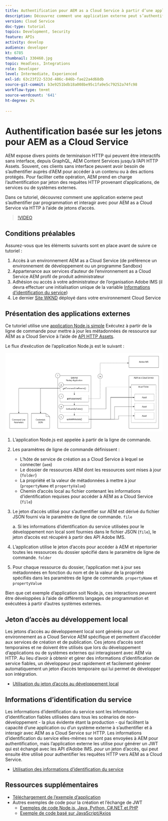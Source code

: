 ```yaml
---
title: Authentification pour AEM as a Cloud Service à partir d’une application externe
description: Découvrez comment une application externe peut s’authentifier et interagir par programmation avec AEM as a Cloud Service sur HTTP à l’aide de jetons d’accès au développement local et d’informations d’identification du service.
version: Cloud Service
doc-type: tutorial
topics: Development, Security
feature: APIs
activity: develop
audience: developer
kt: 6785
thumbnail: 330460.jpg
topic: Headless, Integrations
role: Developer
level: Intermediate, Experienced
exl-id: 63c23f22-533d-486c-846b-fae22a4d68db
source-git-commit: b3e9251bdb18a008be95c1fa9e5c79252a74fc98
workflow-type: tm+mt
source-wordcount: '641'
ht-degree: 2%

---
```


# Authentification basée sur les jetons pour AEM as a Cloud Service

AEM expose divers points de terminaison HTTP qui peuvent être interactifs sans interface, depuis GraphQL, AEM Content Services jusqu’à l’API HTTP Assets. Souvent, ces clients sans interface peuvent avoir besoin de s’authentifier auprès d’AEM pour accéder à un contenu ou à des actions protégés. Pour faciliter cette opération, AEM prend en charge l’authentification par jeton des requêtes HTTP provenant d’applications, de services ou de systèmes externes.

Dans ce tutoriel, découvrez comment une application externe peut s’authentifier par programmation et interagir avec pour AEM as a Cloud Service via HTTP à l’aide de jetons d’accès.

>[!VIDEO](https://video.tv.adobe.com/v/330460?quality=12&learn=on)

## Conditions préalables

Assurez-vous que les éléments suivants sont en place avant de suivre ce tutoriel :

1. Accès à un environnement AEM as a Cloud Service (de préférence un environnement de développement ou un programme Sandbox)
1. Appartenance aux services d’auteur de l’environnement as a Cloud Service AEM profil de produit administrateur
1. Adhésion ou accès à votre administrateur de l’organisation Adobe IMS (il devra effectuer une initialisation unique de la variable [Informations d’identification du service](./service-credentials.md))
1. Le dernier [Site WKND](https://github.com/adobe/aem-guides-wknd) déployé dans votre environnement Cloud Service

## Présentation des applications externes

Ce tutoriel utilise une [application Node.js simple](./assets/aem-guides_token-authentication-external-application.zip) Exécutez à partir de la ligne de commande pour mettre à jour les métadonnées de ressource sur AEM as a Cloud Service à l’aide de [API HTTP Assets](https://experienceleague.adobe.com/docs/experience-manager-cloud-service/assets/admin/mac-api-assets.html?lang=fr).

Le flux d’exécution de l’application Node.js est le suivant :

![Application externe](./assets/overview/external-application.png)

1. L’application Node.js est appelée à partir de la ligne de commande.
1. Les paramètres de ligne de commande définissent :
   + L’hôte de service de création as a Cloud Service à lequel se connecter (`aem`)
   + Le dossier de ressources AEM dont les ressources sont mises à jour (`folder`)
   + La propriété et la valeur de métadonnées à mettre à jour (`propertyName` et `propertyValue`)
   + Chemin d’accès local au fichier contenant les informations d’identification requises pour accéder à AEM as a Cloud Service (`file`)
1. Le jeton d’accès utilisé pour s’authentifier sur AEM est dérivé du fichier JSON fourni via le paramètre de ligne de commande. `file`

   a. Si les informations d’identification du service utilisées pour le développement non local sont fournies dans le fichier JSON (`file`), le jeton d’accès est récupéré à partir des API Adobe IMS.
1. L’application utilise le jeton d’accès pour accéder à AEM et répertorier toutes les ressources du dossier spécifié dans le paramètre de ligne de commande. `folder`
1. Pour chaque ressource du dossier, l’application met à jour ses métadonnées en fonction du nom et de la valeur de la propriété spécifiés dans les paramètres de ligne de commande. `propertyName` et `propertyValue`

Bien que cet exemple d’application soit Node.js, ces interactions peuvent être développées à l’aide de différents langages de programmation et exécutées à partir d’autres systèmes externes.

## Jeton d’accès au développement local

Les jetons d’accès au développement local sont générés pour un environnement as a Cloud Service AEM spécifique et permettent d’accéder aux services de création et de publication.  Ces jetons d’accès sont temporaires et ne doivent être utilisés que lors du développement d’applications ou de systèmes externes qui interagissent avec AEM via HTTP. Au lieu d’avoir à obtenir et gérer des informations d’identification de service fiables, un développeur peut rapidement et facilement générer automatiquement un jeton d’accès temporaire qui lui permet de développer son intégration.

+ [Utilisation du jeton d’accès au développement local](./local-development-access-token.md)

## Informations d’identification du service

Les informations d’identification du service sont les informations d’identification fiables utilisées dans tous les scénarios de non-développement - la plus évidente étant la production - qui facilitent la capacité d’une application ou d’un système externe à s’authentifier et à interagir avec AEM as a Cloud Service sur HTTP. Les informations d’identification du service elles-mêmes ne sont pas envoyées à AEM pour authentification, mais l’application externe les utilise pour générer un JWT qui est échangé avec les API d’Adobe IMS. _pour_ un jeton d’accès, qui peut ensuite être utilisé pour authentifier les requêtes HTTP vers AEM as a Cloud Service.

+ [Utilisation des informations d’identification du service](./service-credentials.md)

## Ressources supplémentaires

+ [Téléchargement de l’exemple d’application](./assets/aem-guides_token-authentication-external-application.zip)
+ Autres exemples de code pour la création et l’échange de JWT
   + [Exemples de code Node.js, Java, Python, C#.NET et PHP](https://developer.adobe.com/developer-console/docs/guides/authentication/JWT/samples/)
   + [Exemple de code basé sur JavaScript/Axios](https://github.com/adobe/aemcs-api-client-lib)
